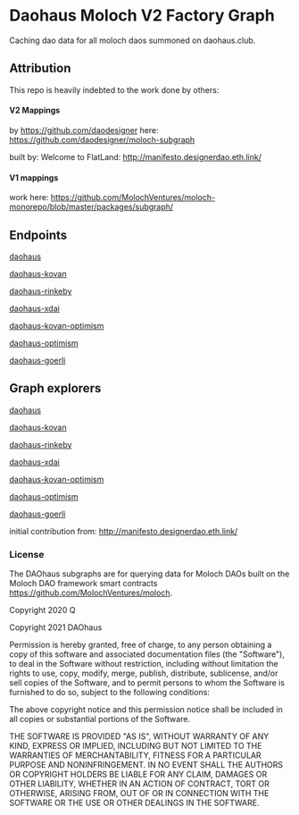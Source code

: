 # Daohaus Moloch V2 Factory Graph

Caching dao data for all moloch daos summoned on daohaus.club.

## Attribution

This repo is heavily indebted to the work done by others:

#### V2 Mappings

by https://github.com/daodesigner here:
https://github.com/daodesigner/moloch-subgraph

built by:
Welcome to FlatLand:
http://manifesto.designerdao.eth.link/

#### V1 mappings

work here: https://github.com/MolochVentures/moloch-monorepo/blob/master/packages/subgraph/

## Endpoints

[daohaus](https://api.thegraph.com/subgraphs/name/odyssy-automaton/daohaus)

[daohaus-kovan](https://api.thegraph.com/subgraphs/name/odyssy-automaton/daohaus-kovan)

[daohaus-rinkeby](https://api.thegraph.com/subgraphs/name/odyssy-automaton/daohaus-rinkeby)

[daohaus-xdai](https://api.thegraph.com/subgraphs/name/odyssy-automaton/daohaus-xdai)

[daohaus-kovan-optimism](https://api.thegraph.com/subgraphs/name/odyssy-automaton/daohaus-kovan-optimism)

[daohaus-optimism](https://api.thegraph.com/subgraphs/name/odyssy-automaton/daohaus-optimism)

[daohaus-goerli](https://api.thegraph.com/subgraphs/name/odyssy-automaton/daohaus-goerli)

## Graph explorers

[daohaus](https://thegraph.com/explorer/subgraph/odyssy-automaton/daohaus)

[daohaus-kovan](https://thegraph.com/explorer/subgraph/odyssy-automaton/daohaus-kovan)

[daohaus-rinkeby](https://thegraph.com/explorer/subgraph/odyssy-automaton/daohaus-rinkeby)

[daohaus-xdai](https://thegraph.com/explorer/subgraph/odyssy-automaton/daohaus-xdai)

[daohaus-kovan-optimism](https://thegraph.com/explorer/subgraph/odyssy-automaton/daohaus-kovan-optimism)

[daohaus-optimism](https://thegraph.com/explorer/subgraph/odyssy-automaton/daohaus-optimism)

[daohaus-goerli](https://thegraph.com/explorer/subgraph/odyssy-automaton/daohaus-goerli)

initial contribution from:
http://manifesto.designerdao.eth.link/

### License

The DAOhaus subgraphs are for querying data for Moloch DAOs built on the Moloch DAO framework smart contracts <https://github.com/MolochVentures/moloch>.

Copyright 2020 Q

Copyright 2021 DAOhaus

Permission is hereby granted, free of charge, to any person obtaining a copy of this software and associated documentation files (the "Software"), to deal in the Software without restriction, including without limitation the rights to use, copy, modify, merge, publish, distribute, sublicense, and/or sell copies of the Software, and to permit persons to whom the Software is furnished to do so, subject to the following conditions:

The above copyright notice and this permission notice shall be included in all copies or substantial portions of the Software.

THE SOFTWARE IS PROVIDED "AS IS", WITHOUT WARRANTY OF ANY KIND, EXPRESS OR IMPLIED, INCLUDING BUT NOT LIMITED TO THE WARRANTIES OF MERCHANTABILITY, FITNESS FOR A PARTICULAR PURPOSE AND NONINFRINGEMENT. IN NO EVENT SHALL THE AUTHORS OR COPYRIGHT HOLDERS BE LIABLE FOR ANY CLAIM, DAMAGES OR OTHER LIABILITY, WHETHER IN AN ACTION OF CONTRACT, TORT OR OTHERWISE, ARISING FROM, OUT OF OR IN CONNECTION WITH THE SOFTWARE OR THE USE OR OTHER DEALINGS IN THE SOFTWARE.
